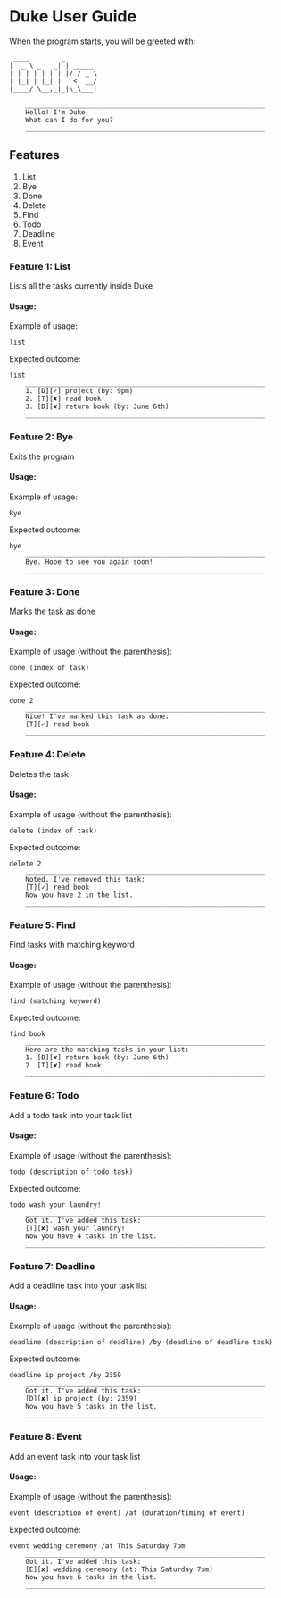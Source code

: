 # Duke User Guide
When the program starts, you will be greeted with:
```
 ____        _        
|  _ \ _   _| | _____ 
| | | | | | | |/ / _ \
| |_| | |_| |   <  __/
|____/ \__,_|_|\_\___|

	____________________________________________________________
	Hello! I'm Duke
	What can I do for you?
	____________________________________________________________
```

## Features 
1. List 
2. Bye
3. Done
4. Delete
5. Find
6. Todo
7. Deadline
8. Event

### Feature 1: List
Lists all the tasks currently inside Duke

#### Usage:
Example of usage: 

`list`

Expected outcome:

```
list
	____________________________________________________________
	1. [D][✓] project (by: 9pm)
	2. [T][✘] read book
	3. [D][✘] return book (by: June 6th)
	____________________________________________________________
```

### Feature 2: Bye
Exits the program

#### Usage:
Example of usage: 

`Bye`

Expected outcome:

```
bye
	____________________________________________________________
	Bye. Hope to see you again soon!
	____________________________________________________________
```

### Feature 3: Done
Marks the task as done

#### Usage:
Example of usage (without the parenthesis): 

`done (index of task)`

Expected outcome:

```
done 2
    ____________________________________________________________
    Nice! I've marked this task as done:
    [T][✓] read book
    ____________________________________________________________
```

### Feature 4: Delete
Deletes the task

#### Usage:
Example of usage (without the parenthesis): 

`delete (index of task)`

Expected outcome:

```
delete 2
	____________________________________________________________
	Noted. I've removed this task:
	[T][✓] read book
	Now you have 2 in the list.
	____________________________________________________________
```

### Feature 5: Find
Find tasks with matching keyword

#### Usage:
Example of usage (without the parenthesis): 

`find (matching keyword)`

Expected outcome:

```
find book
	____________________________________________________________
	Here are the matching tasks in your list:
	1. [D][✘] return book (by: June 6th)
	2. [T][✘] read book
	____________________________________________________________
```

### Feature 6: Todo
Add a todo task into your task list

#### Usage:
Example of usage (without the parenthesis): 

`todo (description of todo task)`

Expected outcome:

```
todo wash your laundry!
	____________________________________________________________
	Got it. I've added this task:
	[T][✘] wash your laundry!
	Now you have 4 tasks in the list.
	____________________________________________________________
```

### Feature 7: Deadline
Add a deadline task into your task list

#### Usage:
Example of usage (without the parenthesis): 

`deadline (description of deadline) /by (deadline of deadline task)`

Expected outcome:

```
deadline ip project /by 2359
	____________________________________________________________
	Got it. I've added this task:
	[D][✘] ip project (by: 2359)
	Now you have 5 tasks in the list.
	____________________________________________________________
```

### Feature 8: Event
Add an event task into your task list

#### Usage:
Example of usage (without the parenthesis): 

`event (description of event) /at (duration/timing of event)`

Expected outcome:

```
event wedding ceremony /at This Saturday 7pm
	____________________________________________________________
	Got it. I've added this task:
	[E][✘] wedding ceremony (at: This Saturday 7pm)
	Now you have 6 tasks in the list.
	____________________________________________________________
```



